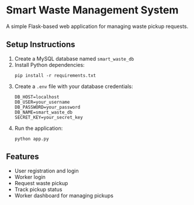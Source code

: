 # Smart Waste Management System

A simple Flask-based web application for managing waste pickup requests.

## Setup Instructions

1. Create a MySQL database named `smart_waste_db`
2. Install Python dependencies:
   ```
   pip install -r requirements.txt
   ```
3. Create a `.env` file with your database credentials:
   ```
   DB_HOST=localhost
   DB_USER=your_username
   DB_PASSWORD=your_password
   DB_NAME=smart_waste_db
   SECRET_KEY=your_secret_key
   ```
4. Run the application:
   ```
   python app.py
   ```

## Features

- User registration and login
- Worker login
- Request waste pickup
- Track pickup status
- Worker dashboard for managing pickups 